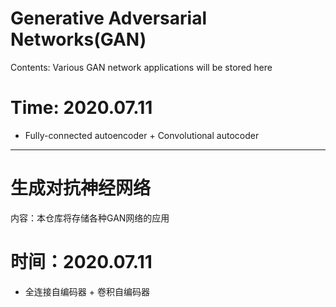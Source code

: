 # Generative Adversarial Networks(GAN)

Contents: Various GAN network applications will be stored here

# Time: 2020.07.11
- Fully-connected autoencoder + Convolutional autocoder

---

# 生成对抗神经网络

内容：本仓库将存储各种GAN网络的应用

# 时间：2020.07.11
- 全连接自编码器 + 卷积自编码器
